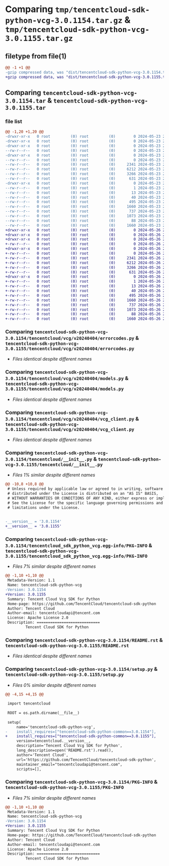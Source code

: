 # Comparing `tmp/tencentcloud-sdk-python-vcg-3.0.1154.tar.gz` & `tmp/tencentcloud-sdk-python-vcg-3.0.1155.tar.gz`

## filetype from file(1)

```diff
@@ -1 +1 @@
-gzip compressed data, was "dist/tencentcloud-sdk-python-vcg-3.0.1154.tar", last modified: Thu May 23 21:05:41 2024, max compression
+gzip compressed data, was "dist/tencentcloud-sdk-python-vcg-3.0.1155.tar", last modified: Sun May 26 21:06:25 2024, max compression
```

## Comparing `tencentcloud-sdk-python-vcg-3.0.1154.tar` & `tencentcloud-sdk-python-vcg-3.0.1155.tar`

### file list

```diff
@@ -1,20 +1,20 @@
-drwxr-xr-x   0 root         (0) root         (0)        0 2024-05-23 21:05:41.000000 tencentcloud-sdk-python-vcg-3.0.1154/
-drwxr-xr-x   0 root         (0) root         (0)        0 2024-05-23 21:05:41.000000 tencentcloud-sdk-python-vcg-3.0.1154/tencentcloud/
-drwxr-xr-x   0 root         (0) root         (0)        0 2024-05-23 21:05:41.000000 tencentcloud-sdk-python-vcg-3.0.1154/tencentcloud/vcg/
--rw-r--r--   0 root         (0) root         (0)        0 2024-05-23 21:05:41.000000 tencentcloud-sdk-python-vcg-3.0.1154/tencentcloud/vcg/__init__.py
-drwxr-xr-x   0 root         (0) root         (0)        0 2024-05-23 21:05:41.000000 tencentcloud-sdk-python-vcg-3.0.1154/tencentcloud/vcg/v20240404/
--rw-r--r--   0 root         (0) root         (0)        0 2024-05-23 21:05:41.000000 tencentcloud-sdk-python-vcg-3.0.1154/tencentcloud/vcg/v20240404/__init__.py
--rw-r--r--   0 root         (0) root         (0)     2341 2024-05-23 21:05:41.000000 tencentcloud-sdk-python-vcg-3.0.1154/tencentcloud/vcg/v20240404/errorcodes.py
--rw-r--r--   0 root         (0) root         (0)     6212 2024-05-23 21:05:41.000000 tencentcloud-sdk-python-vcg-3.0.1154/tencentcloud/vcg/v20240404/models.py
--rw-r--r--   0 root         (0) root         (0)     3266 2024-05-23 21:05:41.000000 tencentcloud-sdk-python-vcg-3.0.1154/tencentcloud/vcg/v20240404/vcg_client.py
--rw-r--r--   0 root         (0) root         (0)      631 2024-05-23 21:05:41.000000 tencentcloud-sdk-python-vcg-3.0.1154/tencentcloud/__init__.py
-drwxr-xr-x   0 root         (0) root         (0)        0 2024-05-23 21:05:41.000000 tencentcloud-sdk-python-vcg-3.0.1154/tencentcloud_sdk_python_vcg.egg-info/
--rw-r--r--   0 root         (0) root         (0)        1 2024-05-23 21:05:41.000000 tencentcloud-sdk-python-vcg-3.0.1154/tencentcloud_sdk_python_vcg.egg-info/dependency_links.txt
--rw-r--r--   0 root         (0) root         (0)       13 2024-05-23 21:05:41.000000 tencentcloud-sdk-python-vcg-3.0.1154/tencentcloud_sdk_python_vcg.egg-info/top_level.txt
--rw-r--r--   0 root         (0) root         (0)       40 2024-05-23 21:05:41.000000 tencentcloud-sdk-python-vcg-3.0.1154/tencentcloud_sdk_python_vcg.egg-info/requires.txt
--rw-r--r--   0 root         (0) root         (0)      495 2024-05-23 21:05:41.000000 tencentcloud-sdk-python-vcg-3.0.1154/tencentcloud_sdk_python_vcg.egg-info/SOURCES.txt
--rw-r--r--   0 root         (0) root         (0)     1660 2024-05-23 21:05:41.000000 tencentcloud-sdk-python-vcg-3.0.1154/tencentcloud_sdk_python_vcg.egg-info/PKG-INFO
--rw-r--r--   0 root         (0) root         (0)      737 2024-05-23 21:05:41.000000 tencentcloud-sdk-python-vcg-3.0.1154/README.rst
--rw-r--r--   0 root         (0) root         (0)     1073 2024-05-23 21:05:41.000000 tencentcloud-sdk-python-vcg-3.0.1154/setup.py
--rw-r--r--   0 root         (0) root         (0)       88 2024-05-23 21:05:41.000000 tencentcloud-sdk-python-vcg-3.0.1154/setup.cfg
--rw-r--r--   0 root         (0) root         (0)     1660 2024-05-23 21:05:41.000000 tencentcloud-sdk-python-vcg-3.0.1154/PKG-INFO
+drwxr-xr-x   0 root         (0) root         (0)        0 2024-05-26 21:06:25.000000 tencentcloud-sdk-python-vcg-3.0.1155/
+drwxr-xr-x   0 root         (0) root         (0)        0 2024-05-26 21:06:25.000000 tencentcloud-sdk-python-vcg-3.0.1155/tencentcloud/
+drwxr-xr-x   0 root         (0) root         (0)        0 2024-05-26 21:06:25.000000 tencentcloud-sdk-python-vcg-3.0.1155/tencentcloud/vcg/
+-rw-r--r--   0 root         (0) root         (0)        0 2024-05-26 21:06:25.000000 tencentcloud-sdk-python-vcg-3.0.1155/tencentcloud/vcg/__init__.py
+drwxr-xr-x   0 root         (0) root         (0)        0 2024-05-26 21:06:25.000000 tencentcloud-sdk-python-vcg-3.0.1155/tencentcloud/vcg/v20240404/
+-rw-r--r--   0 root         (0) root         (0)        0 2024-05-26 21:06:25.000000 tencentcloud-sdk-python-vcg-3.0.1155/tencentcloud/vcg/v20240404/__init__.py
+-rw-r--r--   0 root         (0) root         (0)     2341 2024-05-26 21:06:25.000000 tencentcloud-sdk-python-vcg-3.0.1155/tencentcloud/vcg/v20240404/errorcodes.py
+-rw-r--r--   0 root         (0) root         (0)     6212 2024-05-26 21:06:25.000000 tencentcloud-sdk-python-vcg-3.0.1155/tencentcloud/vcg/v20240404/models.py
+-rw-r--r--   0 root         (0) root         (0)     3266 2024-05-26 21:06:25.000000 tencentcloud-sdk-python-vcg-3.0.1155/tencentcloud/vcg/v20240404/vcg_client.py
+-rw-r--r--   0 root         (0) root         (0)      631 2024-05-26 21:06:25.000000 tencentcloud-sdk-python-vcg-3.0.1155/tencentcloud/__init__.py
+drwxr-xr-x   0 root         (0) root         (0)        0 2024-05-26 21:06:25.000000 tencentcloud-sdk-python-vcg-3.0.1155/tencentcloud_sdk_python_vcg.egg-info/
+-rw-r--r--   0 root         (0) root         (0)        1 2024-05-26 21:06:25.000000 tencentcloud-sdk-python-vcg-3.0.1155/tencentcloud_sdk_python_vcg.egg-info/dependency_links.txt
+-rw-r--r--   0 root         (0) root         (0)       13 2024-05-26 21:06:25.000000 tencentcloud-sdk-python-vcg-3.0.1155/tencentcloud_sdk_python_vcg.egg-info/top_level.txt
+-rw-r--r--   0 root         (0) root         (0)       40 2024-05-26 21:06:25.000000 tencentcloud-sdk-python-vcg-3.0.1155/tencentcloud_sdk_python_vcg.egg-info/requires.txt
+-rw-r--r--   0 root         (0) root         (0)      495 2024-05-26 21:06:25.000000 tencentcloud-sdk-python-vcg-3.0.1155/tencentcloud_sdk_python_vcg.egg-info/SOURCES.txt
+-rw-r--r--   0 root         (0) root         (0)     1660 2024-05-26 21:06:25.000000 tencentcloud-sdk-python-vcg-3.0.1155/tencentcloud_sdk_python_vcg.egg-info/PKG-INFO
+-rw-r--r--   0 root         (0) root         (0)      737 2024-05-26 21:06:25.000000 tencentcloud-sdk-python-vcg-3.0.1155/README.rst
+-rw-r--r--   0 root         (0) root         (0)     1073 2024-05-26 21:06:25.000000 tencentcloud-sdk-python-vcg-3.0.1155/setup.py
+-rw-r--r--   0 root         (0) root         (0)       88 2024-05-26 21:06:25.000000 tencentcloud-sdk-python-vcg-3.0.1155/setup.cfg
+-rw-r--r--   0 root         (0) root         (0)     1660 2024-05-26 21:06:25.000000 tencentcloud-sdk-python-vcg-3.0.1155/PKG-INFO
```

### Comparing `tencentcloud-sdk-python-vcg-3.0.1154/tencentcloud/vcg/v20240404/errorcodes.py` & `tencentcloud-sdk-python-vcg-3.0.1155/tencentcloud/vcg/v20240404/errorcodes.py`

 * *Files identical despite different names*

### Comparing `tencentcloud-sdk-python-vcg-3.0.1154/tencentcloud/vcg/v20240404/models.py` & `tencentcloud-sdk-python-vcg-3.0.1155/tencentcloud/vcg/v20240404/models.py`

 * *Files identical despite different names*

### Comparing `tencentcloud-sdk-python-vcg-3.0.1154/tencentcloud/vcg/v20240404/vcg_client.py` & `tencentcloud-sdk-python-vcg-3.0.1155/tencentcloud/vcg/v20240404/vcg_client.py`

 * *Files identical despite different names*

### Comparing `tencentcloud-sdk-python-vcg-3.0.1154/tencentcloud/__init__.py` & `tencentcloud-sdk-python-vcg-3.0.1155/tencentcloud/__init__.py`

 * *Files 1% similar despite different names*

```diff
@@ -10,8 +10,8 @@
 # Unless required by applicable law or agreed to in writing, software
 # distributed under the License is distributed on an "AS IS" BASIS,
 # WITHOUT WARRANTIES OR CONDITIONS OF ANY KIND, either express or implied.
 # See the License for the specific language governing permissions and
 # limitations under the License.
 
 
-__version__ = '3.0.1154'
+__version__ = '3.0.1155'
```

### Comparing `tencentcloud-sdk-python-vcg-3.0.1154/tencentcloud_sdk_python_vcg.egg-info/PKG-INFO` & `tencentcloud-sdk-python-vcg-3.0.1155/tencentcloud_sdk_python_vcg.egg-info/PKG-INFO`

 * *Files 7% similar despite different names*

```diff
@@ -1,10 +1,10 @@
 Metadata-Version: 1.1
 Name: tencentcloud-sdk-python-vcg
-Version: 3.0.1154
+Version: 3.0.1155
 Summary: Tencent Cloud Vcg SDK for Python
 Home-page: https://github.com/TencentCloud/tencentcloud-sdk-python
 Author: Tencent Cloud
 Author-email: tencentcloudapi@tencent.com
 License: Apache License 2.0
 Description: ============================
         Tencent Cloud SDK for Python
```

### Comparing `tencentcloud-sdk-python-vcg-3.0.1154/README.rst` & `tencentcloud-sdk-python-vcg-3.0.1155/README.rst`

 * *Files identical despite different names*

### Comparing `tencentcloud-sdk-python-vcg-3.0.1154/setup.py` & `tencentcloud-sdk-python-vcg-3.0.1155/setup.py`

 * *Files 0% similar despite different names*

```diff
@@ -4,15 +4,15 @@
 
 import tencentcloud
 
 ROOT = os.path.dirname(__file__)
 
 setup(
     name='tencentcloud-sdk-python-vcg',
-    install_requires=["tencentcloud-sdk-python-common==3.0.1154"],
+    install_requires=["tencentcloud-sdk-python-common==3.0.1155"],
     version=tencentcloud.__version__,
     description='Tencent Cloud Vcg SDK for Python',
     long_description=open('README.rst').read(),
     author='Tencent Cloud',
     url='https://github.com/TencentCloud/tencentcloud-sdk-python',
     maintainer_email="tencentcloudapi@tencent.com",
     scripts=[],
```

### Comparing `tencentcloud-sdk-python-vcg-3.0.1154/PKG-INFO` & `tencentcloud-sdk-python-vcg-3.0.1155/PKG-INFO`

 * *Files 7% similar despite different names*

```diff
@@ -1,10 +1,10 @@
 Metadata-Version: 1.1
 Name: tencentcloud-sdk-python-vcg
-Version: 3.0.1154
+Version: 3.0.1155
 Summary: Tencent Cloud Vcg SDK for Python
 Home-page: https://github.com/TencentCloud/tencentcloud-sdk-python
 Author: Tencent Cloud
 Author-email: tencentcloudapi@tencent.com
 License: Apache License 2.0
 Description: ============================
         Tencent Cloud SDK for Python
```

